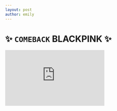 ```yaml
---
layout: post
author: emily
---
```

# ✨ `COMEBACK` BLACKPINK ✨  
<iframe id="ytplayer" type="text/html" width="320" height="180" src="https://www.youtube.com/embed/fNkxFo5Ef38?autoplay=1" frameborder="0" allowfullscreen>	 
> "__Don't Know What To Do__" ~ BLACKPINK
